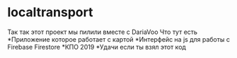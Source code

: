 # localtransport
Так так этот проект мы пилили вместе с DariaVoo 
Что тут есть 
*Приложение которое работает с картой
*Интерфейс на js для работы с Firebase Firestore
*КПО 2019
*Удачи если ты взял этот код
